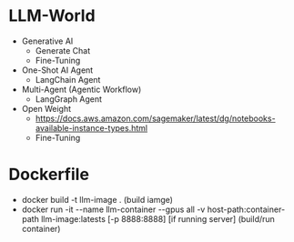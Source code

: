 # LLM-World
* Generative AI
   * Generate Chat
   * Fine-Tuning
* One-Shot AI Agent
  * LangChain Agent
* Multi-Agent (Agentic Workflow)
  * LangGraph Agent
* Open Weight
  * https://docs.aws.amazon.com/sagemaker/latest/dg/notebooks-available-instance-types.html
  * Fine-Tuning


# Dockerfile
* docker build -t llm-image . (build iamge)
* docker run -it --name llm-container --gpus all -v host-path:container-path llm-image:latests [-p 8888:8888] [if running server] (build/run container)

